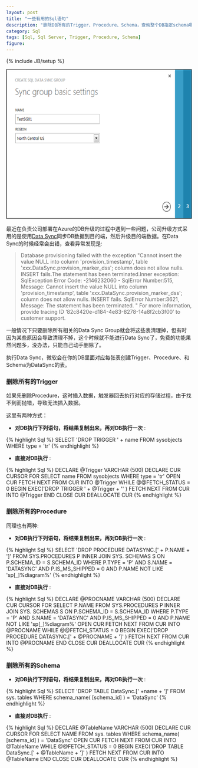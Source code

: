 ```yaml
---
layout: post
title: "一些有用的Sql语句"
description: "删除DB所有的Trigger、Procedure、Schema，查询整个DB指定schema哪一列含有特定值"
category: Sql
tags: [Sql, Sql Server, Trigger, Procedure, Schema]
figure:
---
```

{% include JB/setup %}

<p><img alt='datasync' src='/assets/image/posts/newsyncgroup.png' width="594" height="405"/></p>

最近在负责公司部署在Azure的DB升级的过程中遇到一些问题，公司升级方式采用的是使用[Data Sync](http://www.windowsazure.com/en-us/manage/services/sql-databases/getting-started-w-sql-data-sync/)同步DB数据到目的端，然后升级目的端数据。在Data Sync的时候经常会出错，查看异常发现是:
>Database provisioning failed with the exception "Cannot insert the value NULL into column 'provision_timestamp', table 'xxx.DataSync.provision_marker_dss'; column does not allow nulls. INSERT fails.The statement has been terminated.Inner exception: SqlException Error Code: -2146232060 - SqlError Number:515, Message: Cannot insert the value NULL into column 'provision_timestamp', table 'xxx.DataSync.provision_marker_dss'; column does not allow nulls. INSERT fails. SqlError Number:3621, Message: The statement has been terminated. "    For more information, provide tracing ID ‘82c8420e-d184-4e83-8278-14a8f2cb3f00’ to customer support.

一般情况下只要删除所有相关的Data Sync Group就会将这些表清理掉，但有时因为某些原因会导致清理不掉，这个时候就不能进行Data Sync了，免费的功能果然问题多，没办法，只能自己动手删除了。

执行Data Sync，微软会在你的DB里面对应每张表创建Trigger、Procedure、和Schema为DataSync的表。

### 删除所有的Trigger
如果先删除Procedure，这时插入数据，触发器回去执行对应的存储过程，由于找不到而抛错，导致无法插入数据。

这里有两种方式：

* __对DB执行下列语句，将结果复制出来，再对DB执行一次__ :

{% highlight Sql %}
SELECT 'DROP TRIGGER ' + name
FROM sysobjects
WHERE type = 'tr'
{% endhighlight %}

* __直接对DB执行__ :

{% highlight Sql %}
DECLARE @Trigger VARCHAR (500)
DECLARE CUR CURSOR
FOR SELECT name FROM sysobjects WHERE type = 'tr'
OPEN CUR
FETCH NEXT FROM CUR INTO @Trigger
WHILE @@FETCH_STATUS = 0
BEGIN
    EXEC('DROP TRIGGER ' + @Trigger + '' )
    FETCH NEXT FROM CUR INTO @Trigger
END
CLOSE CUR
DEALLOCATE CUR
{% endhighlight %}

### 删除所有的Procedure
同理也有两种:

* __对DB执行下列语句，将结果复制出来，再对DB执行一次__ :

{% highlight Sql %}
SELECT 'DROP PROCEDURE DATASYNC.[' + P.NAME + ']' FROM SYS.PROCEDURES P
INNER JOIN SYS. SCHEMAS S ON P.SCHEMA_ID = S.SCHEMA_ID
WHERE P.TYPE = 'P' AND S.NAME = 'DATASYNC' AND P.IS_MS_SHIPPED = 0 AND P.NAME NOT LIKE 'sp[_]%diagram%'
{% endhighlight %}

* __直接对DB执行__ :

{% highlight Sql %}
DECLARE @PROCNAME VARCHAR (500)
DECLARE CUR CURSOR
FOR SELECT P.NAME FROM SYS.PROCEDURES P
       INNER JOIN SYS. SCHEMAS S ON P.SCHEMA_ID = S.SCHEMA_ID
       WHERE P.TYPE = 'P' AND S.NAME = 'DATASYNC' AND P.IS_MS_SHIPPED = 0 AND P.NAME NOT LIKE 'sp[_]%diagram%'
OPEN CUR
FETCH NEXT FROM CUR INTO @PROCNAME
WHILE @@FETCH_STATUS = 0
BEGIN
    EXEC('DROP PROCEDURE DATASYNC.[' + @PROCNAME + ']' )
    FETCH NEXT FROM CUR INTO @PROCNAME
END
CLOSE CUR
DEALLOCATE CUR
{% endhighlight %}

### 删除所有的Schema
* __对DB执行下列语句，将结果复制出来，再对DB执行一次__ :

{% highlight Sql %}
SELECT 'DROP TABLE DataSync.[' +name + ']' FROM sys. tables WHERE schema_name( [schema_id] ) = 'DataSync'
{% endhighlight %}

* __直接对DB执行__ :

{% highlight Sql %}
DECLARE @TableName VARCHAR (500)
DECLARE CUR CURSOR
FOR SELECT NAME FROM sys. tables WHERE schema_name( [schema_id] ) = 'DataSync'
OPEN CUR
FETCH NEXT FROM CUR INTO @TableName
WHILE @@FETCH_STATUS = 0
BEGIN
    EXEC('DROP TABLE DataSync.[' + @TableName + ']' )
    FETCH NEXT FROM CUR INTO @TableName
END
CLOSE CUR
DEALLOCATE CUR
{% endhighlight %}
